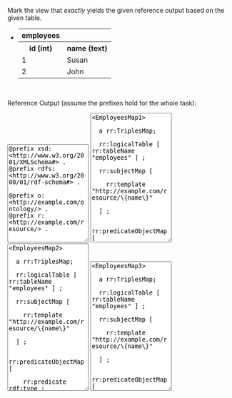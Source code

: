 Mark the view that <i>exactly</i> yields the given reference output based on the given table.

<div class="navcontainer">
<ul class="navlist">
<li>

<table class="dbtable">
  <tr><th>employees</th></tr>
  <tr><th>id (int)</th><th>name (text)</th></tr>
  <tr><td>1</td><td>Susan</td></tr>
  <tr><td>2</td><td>John</td></tr>
</table>

</li>
</ul>
</div>

<br style="clear: both;" />

Reference Output (assume the prefixes hold for the whole task):
<textarea style="height: 220px" ui-codemirror="editorOptions.ttl" readonly>
@prefix xsd: &lt;http://www.w3.org/2001/XMLSchema#&gt; .
@prefix rdfs: &lt;http://www.w3.org/2000/01/rdf-schema#&gt; .

@prefix o: &lt;http://example.com/ontology/&gt; .
@prefix r: &lt;http://example.com/resource/&gt; .


r:Susan
  a o:Employee ;
  rdfs:label "Susan" ;
  o:id "1"^^xsd:integer .

r:John
  a o:Employee ;
  rdfs:label "John" ;
  o:id "2"^^xsd:integer .
</textarea>




<textarea style="height: 290px" ui-codemirror="editorOptions.ttl" readonly>
&lt;EmployeesMap1&gt;&#13;&#10;
  a rr:TriplesMap;&#13;&#10;
  rr:logicalTable [ rr:tableName "employees" ] ;&#13;&#10;
  rr:subjectMap [&#13;&#10;
    rr:template "http://example.com/resource/\{name\}"&#13;&#10;
  ] ;&#13;&#10;
  rr:predicateObjectMap [&#13;&#10;
    rr:predicate rdf:type ;&#13;&#10;
    rr:object o:Employee&#13;&#10;
  ] ;&#13;&#10;
  rr:predicateObjectMap [&#13;&#10;
    rr:predicate rdfs:label ;&#13;&#10;
    rr:objectMap [ rr:column "name" ]&#13;&#10;
  ] ;&#13;&#10;
  rr:predicateObjectMap [&#13;&#10;
    rr:predicate o:id ;&#13;&#10;
    rr:objectMap [&#13;&#10;
      rr:column "id" ;&#13;&#10;
      rr:datatype xsd:integer &#13;&#10;
    ]&#13;&#10;
  ] .
</textarea>



<textarea style="height: 330px" ui-codemirror="editorOptions.ttl" readonly>
&lt;EmployeesMap2&gt;&#13;&#10;
  a rr:TriplesMap;&#13;&#10;
  rr:logicalTable [ rr:tableName "employees" ] ;&#13;&#10;
  rr:subjectMap [&#13;&#10;
    rr:template "http://example.com/resource/\{name\}"&#13;&#10;
  ] ;&#13;&#10;
  rr:predicateObjectMap [&#13;&#10;
    rr:predicate rdf:type ;&#13;&#10;
    rr:object o:Employee&#13;&#10;
  ] ;&#13;&#10;
  rr:predicateObjectMap [&#13;&#10;
    rr:predicate rdfs:label ;&#13;&#10;
    rr:objectMap [&#13;&#10;
      rr:column "name" ;&#13;&#10;
      rr:language "en"&#13;&#10;
    ]&#13;&#10;
  ] ;&#13;&#10;
  rr:predicateObjectMap [&#13;&#10;
    rr:predicate o:id ;&#13;&#10;
    rr:objectMap [&#13;&#10;
      rr:column "id" ;&#13;&#10;
      rr:datatype xsd:integer &#13;&#10;
    ]&#13;&#10;
  ] .
</textarea>



<textarea style="height: 290px" ui-codemirror="editorOptions.ttl" readonly>
&lt;EmployeesMap3&gt;&#13;&#10;
  a rr:TriplesMap;&#13;&#10;
  rr:logicalTable [ rr:tableName "employees" ] ;&#13;&#10;
  rr:subjectMap [&#13;&#10;
    rr:template "http://example.com/resource/\{name\}"&#13;&#10;
  ] ;&#13;&#10;
  rr:predicateObjectMap [&#13;&#10;
    rr:predicate rdf:type ;&#13;&#10;
    rr:object o:Employee&#13;&#10;
  ] ;&#13;&#10;
  rr:predicateObjectMap [&#13;&#10;
    rr:predicate rdfs:label ;&#13;&#10;
    rr:objectMap [ rr:column "name" ]&#13;&#10;
  ] ;&#13;&#10;
  rr:predicateObjectMap [&#13;&#10;
    rr:predicate o:id ;&#13;&#10;
    rr:objectMap [&#13;&#10;
      rr:template "id"&#13;&#10;
    ]&#13;&#10;
  ] .
</textarea>

